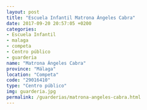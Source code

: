 ```yaml
---
layout: post
title: "Escuela Infantil Matrona Ángeles Cabra"
date: 2017-09-20 20:57:05 +0200
categories:
- Escuela Infantil
- malaga
- competa
- Centro público
- guarderia
name: "Matrona Ángeles Cabra"
province: "Málaga"
location: "Competa"
code: "29016410"
type: "Centro público"
img: guarderia.jpg
permalink: /guarderias/matrona-angeles-cabra.html
---
```

